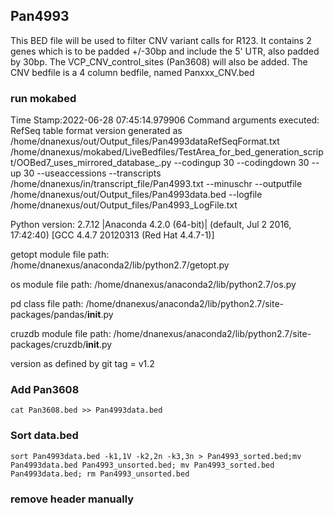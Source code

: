 ## Pan4993
This BED file will be used to filter CNV variant calls for R123. It contains 2 genes which is to be padded +/-30bp and include the 5' UTR, also padded by 30bp.
The VCP_CNV_control_sites (Pan3608) will also be added.
The CNV bedfile is a 4 column bedfile, named Panxxx_CNV.bed

### run mokabed
Time Stamp:2022-06-28 07:45:14.979906
Command arguments executed:
RefSeq table format version generated as /home/dnanexus/out/Output_files/Pan4993dataRefSeqFormat.txt
/home/dnanexus/mokabed/LiveBedfiles/TestArea_for_bed_generation_script/OOBed7_uses_mirrored_database_.py --codingup 30 --codingdown 30 --up 30 --useaccessions --transcripts /home/dnanexus/in/transcript_file/Pan4993.txt --minuschr --outputfile /home/dnanexus/out/Output_files/Pan4993data.bed --logfile /home/dnanexus/out/Output_files/Pan4993_LogFile.txt 

 Python version: 2.7.12 |Anaconda 4.2.0 (64-bit)| (default, Jul  2 2016, 17:42:40) 
[GCC 4.4.7 20120313 (Red Hat 4.4.7-1)]

 getopt module file path: /home/dnanexus/anaconda2/lib/python2.7/getopt.py

 os module file path: /home/dnanexus/anaconda2/lib/python2.7/os.py

 pd class file path: /home/dnanexus/anaconda2/lib/python2.7/site-packages/pandas/__init__.py

 cruzdb module file path: /home/dnanexus/anaconda2/lib/python2.7/site-packages/cruzdb/__init__.py

version as defined by git tag = v1.2

### Add Pan3608
`cat Pan3608.bed >> Pan4993data.bed`

### Sort data.bed
`sort Pan4993data.bed -k1,1V -k2,2n -k3,3n > Pan4993_sorted.bed;mv Pan4993data.bed Pan4993_unsorted.bed; mv Pan4993_sorted.bed Pan4993data.bed; rm Pan4993_unsorted.bed`

### remove header manually